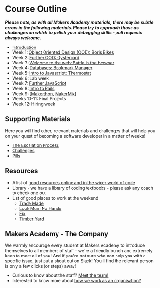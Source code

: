 # Course Outline

***Please note, as with all Makers Academy materials, there may be subtle errors in the following materials.  Please try to approach those as challenges on which to polish your debugging skills - pull requests always welcome.***

* [Introduction](intro.md)
* Week 1: [Object Oriented Design (OOD): Boris Bikes](boris_bikes/0_challenge_map.md)
* Week 2: [Further OOD: Oystercard](oystercard/README.md)
* Week 3: [Welcome to the web: Battle in the browser](intro_to_the_web/00_challenge_map.md)
* Week 4: [Databases: Bookmark Manager](bookmark_manager/00_challenge_map.md)
* Week 5: [Intro to Javascript: Thermostat](thermostat/0_challenge_map.md)
* Week 6: [Lab week](lab_week/lab_week.md)
* Week 7: [Further JavaScript](https://github.com/makersacademy/course/blob/master/further_javascript/introduction.md)
* Week 8: [Intro to Rails](rails/introduction_to_rails.md)
* Week 9: [[Makerthon](https://github.com/makersacademy/course/blob/master/makerthon/introduction.md), [MakerMix](https://github.com/makersacademy/course/blob/master/makermix/intro_to_makermix.md)\]
* Weeks 10-11: Final Projects
* Week 12: Hiring week

## Supporting Materials

Here you will find other, relevant materials and challenges that will help you on your quest of becoming a software developer in a matter of weeks!

- [The Escalation Process](https://github.com/makersacademy/course/blob/29a5e4a3c1776d32eda8f3ee55edc1dd124b05ba/pills/escalation_process.md)
- [Challenges](https://github.com/makersacademy/course/blob/master/challenges/challenges.md)
- [Pills](https://github.com/makersacademy/course/blob/master/pills.md)

## Resources

- A list of [good resources online and in the wider world of code](https://github.com/makersacademy/course/blob/master/resources.md)
- Library - we have a library of coding textbooks - please ask any coach to check one out
- List of good places to work at the weekend
  - [Trade Made](http://www.trade-made.co.uk/)
  - [Look Mum No Hands](http://www.lookmumnohands.com)
  - [Fix](http://www.fix-coffee.co.uk)
  - [Timber Yard](http://timberyardlondon.com)

## Makers Academy - The Company

We warmly encourage every student at Makers Academy to introduce themselves to all members of staff - we're a friendly bunch and extremely keen to meet all of you! And if you're not sure who can help you with a specific issue, just put a shout out on Slack! You'll find the relevant person is only a few clicks (or steps) away!

- Curious to know about the staff? [Meet the team!](http://www.makersacademy.com/team/)
- Interested to know more about [how we work as an organisation?](https://blog.makersacademy.com/search?q=management)
